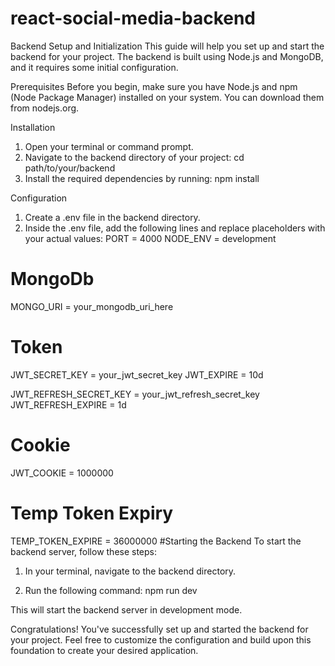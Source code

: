 # react-social-media-backend

Backend Setup and Initialization
This guide will help you set up and start the backend for your project. The backend is built using Node.js and MongoDB, and it requires some initial configuration.

Prerequisites
Before you begin, make sure you have Node.js and npm (Node Package Manager) installed on your system. You can download them from nodejs.org.

Installation
1. Open your terminal or command prompt.
2. Navigate to the backend directory of your project: cd path/to/your/backend
3. Install the required dependencies by running: npm install

Configuration
1. Create a .env file in the backend directory.
2. Inside the .env file, add the following lines and replace placeholders with your actual values:
   PORT = 4000
  NODE_ENV = development
  
  # MongoDb
  MONGO_URI = your_mongodb_uri_here
  
  # Token
  JWT_SECRET_KEY = your_jwt_secret_key
  JWT_EXPIRE = 10d
  
  JWT_REFRESH_SECRET_KEY = your_jwt_refresh_secret_key
  JWT_REFRESH_EXPIRE = 1d
  
  # Cookie
  JWT_COOKIE = 1000000
  
  # Temp Token Expiry
  TEMP_TOKEN_EXPIRE = 36000000
#Starting the Backend
To start the backend server, follow these steps:

1. In your terminal, navigate to the backend directory.

2. Run the following command: npm run dev

This will start the backend server in development mode.

Congratulations! You've successfully set up and started the backend for your project. 
Feel free to customize the configuration and build upon this foundation to create your desired application.
